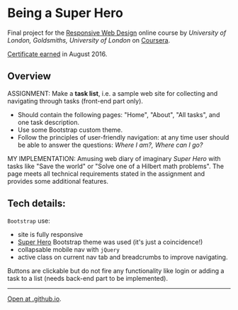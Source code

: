 # Being a Super Hero

Final project for the [Responsive Web Design](https://www.coursera.org/learn/responsive-web-design) online course by _University of London, Goldsmiths, University of London_ on [Coursera](https://www.coursera.org).

[Certificate earned](https://www.coursera.org/account/accomplishments/certificate/Y9Y64XDBS5MU) in August 2016.

## Overview

ASSIGNMENT: Make a __task list__, i.e. a sample web site for collecting and navigating through tasks (front-end part only). 
- Should contain the following pages: "Home", "About", "All tasks", and one task description. 
- Use some Bootstrap custom theme. 
- Follow the principles of user-friendly navigation: at any time user should be able to answer the questions: *Where I am?, Where can I go?*

MY IMPLEMENTATION: Amusing web diary of imaginary _Super Hero_ with tasks like "Save the world" or "Solve one of a Hilbert math problems". The page meets all technical requirements stated in the assignment and provides some additional features.

## Tech details:

`Bootstrap` use:
- site is fully responsive
- [Super Hero](https://bootswatch.com/superhero/) Bootstrap theme was used (it's just a coincidence!)
- collapsable mobile nav with `jQuery`
- active class on current nav tab and breadcrumbs to improve navigating.

Buttons are clickable but do not fire any functionality like login or adding a task to a list (needs back-end part to be implemented).

----

[Open at .github.io](https://nata25.github.io/superhero/).
